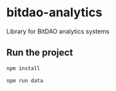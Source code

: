 # bitdao-analytics
Library for BitDAO analytics systems

## Run the project

```bash
npm install

npm run data
```